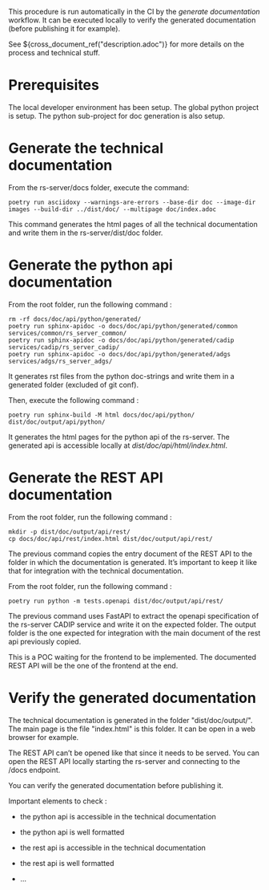 This procedure is run automatically in the CI by the *generate
documentation* workflow. It can be executed locally to verify the
generated documentation (before publishing it for example).

See ${cross\_document\_ref("description.adoc")} for more details on the
process and technical stuff.

Prerequisites
=============

The local developer environment has been setup. The global python
project is setup. The python sub-project for doc generation is also
setup.

Generate the technical documentation
====================================

From the rs-server/docs folder, execute the command:

    poetry run asciidoxy --warnings-are-errors --base-dir doc --image-dir images --build-dir ../dist/doc/ --multipage doc/index.adoc

This command generates the html pages of all the technical documentation
and write them in the rs-server/dist/doc folder.

Generate the python api documentation
=====================================

From the root folder, run the following command :

    rm -rf docs/doc/api/python/generated/
    poetry run sphinx-apidoc -o docs/doc/api/python/generated/common services/common/rs_server_common/
    poetry run sphinx-apidoc -o docs/doc/api/python/generated/cadip services/cadip/rs_server_cadip/
    poetry run sphinx-apidoc -o docs/doc/api/python/generated/adgs services/adgs/rs_server_adgs/

It generates rst files from the python doc-strings and write them in a
generated folder (excluded of git conf).

Then, execute the following command :

    poetry run sphinx-build -M html docs/doc/api/python/ dist/doc/output/api/python/

It generates the html pages for the python api of the rs-server. The
generated api is accessible locally at *dist/doc/api/html/index.html*.

Generate the REST API documentation
===================================

From the root folder, run the following command :

    mkdir -p dist/doc/output/api/rest/
    cp docs/doc/api/rest/index.html dist/doc/output/api/rest/

The previous command copies the entry document of the REST API to the
folder in which the documentation is generated. It’s important to keep
it like that for integration with the technical documentation.

From the root folder, run the following command :

    poetry run python -m tests.openapi dist/doc/output/api/rest/

The previous command uses FastAPI to extract the openapi specification
of the rs-server CADIP service and write it on the expected folder. The
output folder is the one expected for integration with the main document
of the rest api previously copied.

This is a POC waiting for the frontend to be implemented. The documented
REST API will be the one of the frontend at the end.

Verify the generated documentation
==================================

The technical documentation is generated in the folder
"dist/doc/output/". The main page is the file "index.html" is this
folder. It can be open in a web browser for example.

The REST API can’t be opened like that since it needs to be served. You
can open the REST API locally starting the rs-server and connecting to
the /docs endpoint.

You can verify the generated documentation before publishing it.

Important elements to check :

-   the python api is accessible in the technical documentation

-   the python api is well formatted

-   the rest api is accessible in the technical documentation

-   the rest api is well formatted

-   …
